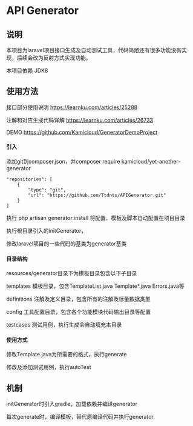 # API Generator

## 说明
本项目为laravel项目接口生成及自动测试工具，代码简陋还有很多功能没有实现，后续会改为反射方式实现功能。

本项目依赖 JDK8

## 使用方法

接口部分使用说明
https://learnku.com/articles/25288

注解和对应生成代码详解
https://learnku.com/articles/26733

DEMO
https://github.com/Kamicloud/GeneratorDemoProject

#### 引入
添加git到composer.json，并composer require kamicloud/yet-another-generator

    "repositories": [
        {
            "type": "git",
            "url": "https://github.com/Ttdnts/APIGenerator.git"
        }
    ]
    
执行 php artisan generator:install 将配置、模板及脚本自动配置在项目目录

执行根目录引入的initGenerator，

修改laravel项目的一些代码的基类为generator基类

#### 目录结构
resources/generator目录下为模板目录包含以下子目录

templates 模板目录，包含TemplateList.java Template*.java Errors.java等

definitions 注解及定义目录，包含所有的注解及标量数据类型

config 工具配置目录，包含各个功能模块代码输出目录等配置

testcases 测试用例，执行生成会自动填充本目录

#### 使用方式

修改Template.java为所需要的格式，执行generate

修改及添加测试用例，执行autoTest

## 机制

initGenerator时引入gradle，加载依赖并编译generator

每次generate时，编译模板，替代原编译代码并执行generator
